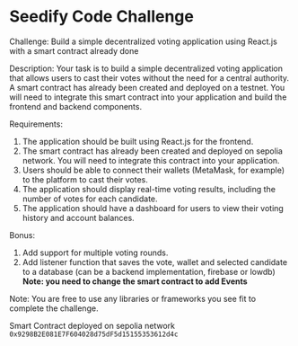 # Seedify Code Challenge

Challenge: Build a simple decentralized voting application using React.js with a smart contract already done

Description:
Your task is to build a simple decentralized voting application that allows users to cast their votes without the need for a central authority. A smart contract has already been created and deployed on a testnet. You will need to integrate this smart contract into your application and build the frontend and backend components.

Requirements:
1. The application should be built using React.js for the frontend.
2. The smart contract has already been created and deployed on sepolia network. You will need to integrate this contract into your application.
3. Users should be able to connect their wallets (MetaMask, for example) to the platform to cast their votes.
4. The application should display real-time voting results, including the number of votes for each candidate.
5. The application should have a dashboard for users to view their voting history and account balances.

Bonus:

1. Add support for multiple voting rounds.
2. Add listener function that saves the vote, wallet and selected candidate to a database (can be a backend implementation, firebase or lowdb)
   **Note: you need to change the smart contract to add Events**

Note: You are free to use any libraries or frameworks you see fit to complete the challenge.

Smart Contract deployed on sepolia network `0x9298B2E081E7F604028d75dF5d15155353612d4c`
